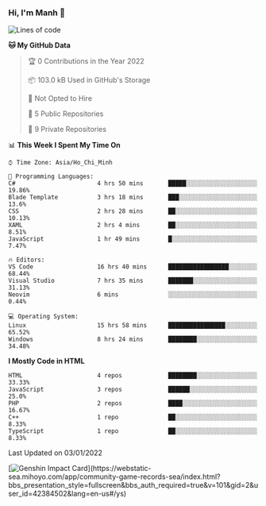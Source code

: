 ### Hi, I'm Manh 👋

<!--START_SECTION:waka-->
![Lines of code](https://img.shields.io/badge/From%20Hello%20World%20I%27ve%20Written-2%20Million%20lines%20of%20code-blue)

**🐱 My GitHub Data** 

> 🏆 0 Contributions in the Year 2022
 > 
> 📦 103.0 kB Used in GitHub's Storage 
 > 
> 🚫 Not Opted to Hire
 > 
> 📜 5 Public Repositories 
 > 
> 🔑 9 Private Repositories  
 > 
📊 **This Week I Spent My Time On** 

```text
⌚︎ Time Zone: Asia/Ho_Chi_Minh

💬 Programming Languages: 
C#                       4 hrs 50 mins       █████░░░░░░░░░░░░░░░░░░░░   19.86% 
Blade Template           3 hrs 18 mins       ███░░░░░░░░░░░░░░░░░░░░░░   13.6% 
CSS                      2 hrs 28 mins       ██░░░░░░░░░░░░░░░░░░░░░░░   10.13% 
XAML                     2 hrs 4 mins        ██░░░░░░░░░░░░░░░░░░░░░░░   8.51% 
JavaScript               1 hr 49 mins        █░░░░░░░░░░░░░░░░░░░░░░░░   7.47%

🔥 Editors: 
VS Code                  16 hrs 40 mins      █████████████████░░░░░░░░   68.44% 
Visual Studio            7 hrs 35 mins       ███████░░░░░░░░░░░░░░░░░░   31.13% 
Neovim                   6 mins              ░░░░░░░░░░░░░░░░░░░░░░░░░   0.44%

💻 Operating System: 
Linux                    15 hrs 58 mins      ████████████████░░░░░░░░░   65.52% 
Windows                  8 hrs 24 mins       ████████░░░░░░░░░░░░░░░░░   34.48%

```

**I Mostly Code in HTML** 

```text
HTML                     4 repos             ████████░░░░░░░░░░░░░░░░░   33.33% 
JavaScript               3 repos             ██████░░░░░░░░░░░░░░░░░░░   25.0% 
PHP                      2 repos             ████░░░░░░░░░░░░░░░░░░░░░   16.67% 
C++                      1 repo              ██░░░░░░░░░░░░░░░░░░░░░░░   8.33% 
TypeScript               1 repo              ██░░░░░░░░░░░░░░░░░░░░░░░   8.33%

```



 Last Updated on 03/01/2022
<!--END_SECTION:waka-->

[![Genshin Impact Card](https://api.mn07.xyz/genshin/card/42384502?)](https://webstatic-sea.mihoyo.com/app/community-game-records-sea/index.html?bbs_presentation_style=fullscreen&bbs_auth_required=true&v=101&gid=2&user_id=42384502&lang=en-us#/ys)
